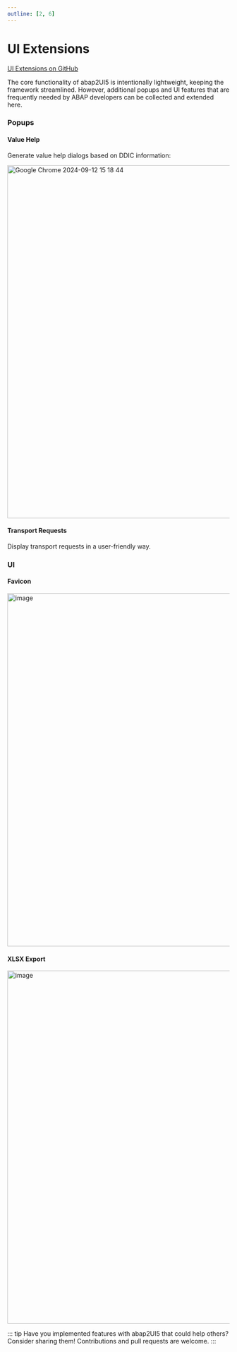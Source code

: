 ```yaml
---
outline: [2, 6]
---
```

# UI Extensions

<i class="fa-brands fa-github"></i> [UI Extensions on GitHub](https://github.com/abap2UI5-addons/popups)

The core functionality of abap2UI5 is intentionally lightweight, keeping the framework streamlined. However, additional popups and UI features that are frequently needed by ABAP developers can be collected and extended here.

### Popups

#### Value Help
Generate value help dialogs based on DDIC information:

<img width="800" alt="Google Chrome 2024-09-12 15 18 44" src="https://github.com/user-attachments/assets/130dd242-bd05-46eb-9ebc-1f2fad9716c9">

#### Transport Requests
Display transport requests in a user-friendly way.

### UI

#### Favicon
<img width="800" alt="image" src="https://github.com/user-attachments/assets/a4dbaeee-071e-4b1c-b701-b37799d97d1a">

#### XLSX Export
<img width="800" alt="image" src="https://github.com/user-attachments/assets/4fb90a2b-feb9-46ae-98e2-d9974505619f">


::: tip
Have you implemented features with abap2UI5 that could help others? Consider sharing them! Contributions and pull requests are welcome.
:::
